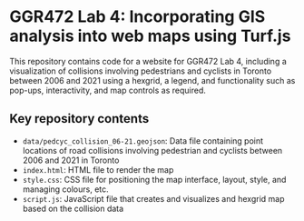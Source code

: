 # GGR472 Lab 4: Incorporating GIS analysis into web maps using Turf.js
 
This repository contains code for a website for GGR472 Lab 4, including a visualization of collisions involving pedestrians and cyclists in Toronto between 2006 and 2021 using a hexgrid, a legend, and functionality such as pop-ups, interactivity, and map controls as required. 


## Key repository contents
- `data/pedcyc_collision_06-21.geojson`: Data file containing point locations of road collisions involving pedestrian and cyclists between 2006 and 2021 in Toronto 
- `index.html`: HTML file to render the map
- `style.css`: CSS file for positioning the map interface, layout, style, and managing colours, etc.
- `script.js`: JavaScript file that creates and visualizes and hexgrid map based on the collision data
   

 
